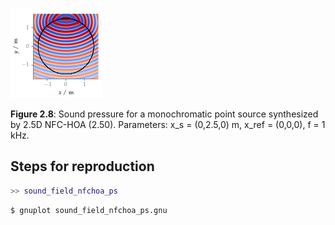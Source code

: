 ![Fig 2.8](fig2_08.png)

**Figure 2.8**: Sound pressure for a
monochromatic point source synthesized by 2.5D NFC-HOA (2.50).
Parameters: x_s = (0,2.5,0) m, x_ref = (0,0,0),
f = 1 kHz.

## Steps for reproduction

```Matlab
>> sound_field_nfchoa_ps
```

```Bash
$ gnuplot sound_field_nfchoa_ps.gnu
```
